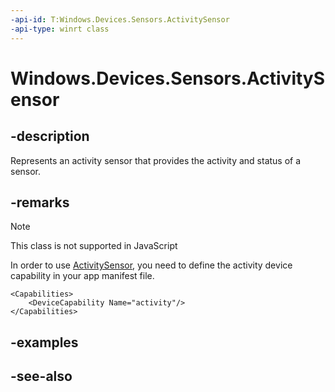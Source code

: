 ----api-id: T:Windows.Devices.Sensors.ActivitySensor
-api-type: winrt class
---<!-- Class syntax.public class ActivitySensor : Windows.Devices.Sensors.IActivitySensor--># Windows.Devices.Sensors.ActivitySensor## -descriptionRepresents an activity sensor that provides the activity and status of a sensor.## -remarks> [!NOTE]> This class is not supported in JavaScriptIn order to use [ActivitySensor](activitysensor.md), you need to define the activity device capability in your app manifest file.```<Capabilities>    <DeviceCapability Name="activity"/></Capabilities>```## -examples## -see-also